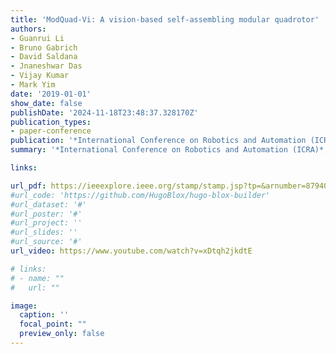 ```yaml
---
title: 'ModQuad-Vi: A vision-based self-assembling modular quadrotor'
authors:
- Guanrui Li
- Bruno Gabrich
- David Saldana
- Jnaneshwar Das
- Vijay Kumar
- Mark Yim
date: '2019-01-01'
show_date: false
publishDate: '2024-11-18T23:48:37.328170Z'
publication_types:
- paper-conference
publication: '*International Conference on Robotics and Automation (ICRA)*, 2019'
summary: '*International Conference on Robotics and Automation (ICRA)*, 2019'

links:

url_pdf: https://ieeexplore.ieee.org/stamp/stamp.jsp?tp=&arnumber=8794056
#url_code: 'https://github.com/HugoBlox/hugo-blox-builder'
#url_dataset: '#'
#url_poster: '#'
#url_project: ''
#url_slides: ''
#url_source: '#'
url_video: https://www.youtube.com/watch?v=xDtqh2jkdtE

# links:
# - name: ""
#   url: ""

image:
  caption: ''
  focal_point: ""
  preview_only: false
---
```

